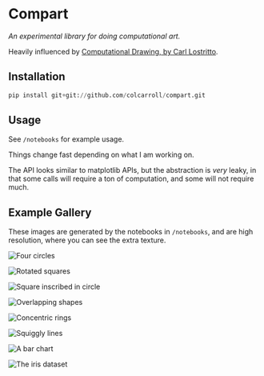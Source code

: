 # Compart

_An experimental library for doing computational art._

Heavily influenced by [Computational Drawing, by Carl Lostritto](http://lostritto.com/book).

## Installation

```python
pip install git+git://github.com/colcarroll/compart.git
```

## Usage

See `/notebooks` for example usage.

Things change fast depending on what I am working on.

The API looks similar to matplotlib APIs, but the abstraction is *very* leaky, in that some calls will require a ton of computation, and some will not require much.

## Example Gallery

These images are generated by the notebooks in `/notebooks`, and are high resolution, where you can see the extra texture.

![Four circles](examples/circles.png)

![Rotated squares](examples/twist_squares.png)

![Square inscribed in circle](examples/inscribed.png)

![Overlapping shapes](examples/overlap.png)

![Concentric rings](examples/rings.png)

![Squiggly lines](examples/squiggles.png)

![A bar chart](examples/barchart.png)

![The iris dataset](examples/iris.png)


